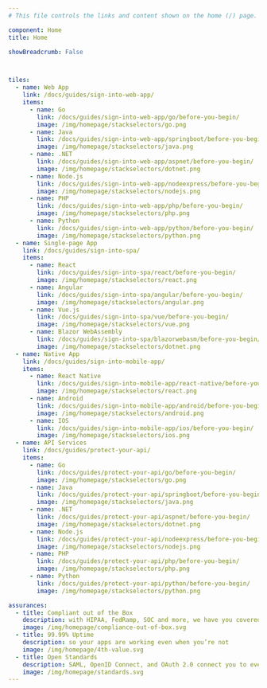 ```yaml
---
# This file controls the links and content shown on the home (/) page.

component: Home
title: Home

showBreadcrumb: False



tiles:
  - name: Web App
    link: /docs/guides/sign-into-web-app/
    items:
      - name: Go
        link: /docs/guides/sign-into-web-app/go/before-you-begin/
        image: /img/homepage/stackselectors/go.png
      - name: Java
        link: /docs/guides/sign-into-web-app/springboot/before-you-begin/
        image: /img/homepage/stackselectors/java.png
      - name: .NET
        link: /docs/guides/sign-into-web-app/aspnet/before-you-begin/
        image: /img/homepage/stackselectors/dotnet.png
      - name: Node.js
        link: /docs/guides/sign-into-web-app/nodeexpress/before-you-begin/
        image: /img/homepage/stackselectors/nodejs.png
      - name: PHP
        link: /docs/guides/sign-into-web-app/php/before-you-begin/
        image: /img/homepage/stackselectors/php.png
      - name: Python
        link: /docs/guides/sign-into-web-app/python/before-you-begin/
        image: /img/homepage/stackselectors/python.png
  - name: Single-page App
    link: /docs/guides/sign-into-spa/
    items:
      - name: React
        link: /docs/guides/sign-into-spa/react/before-you-begin/
        image: /img/homepage/stackselectors/react.png
      - name: Angular
        link: /docs/guides/sign-into-spa/angular/before-you-begin/
        image: /img/homepage/stackselectors/angular.png
      - name: Vue.js
        link: /docs/guides/sign-into-spa/vue/before-you-begin/
        image: /img/homepage/stackselectors/vue.png
      - name: Blazor WebAssembly
        link: /docs/guides/sign-into-spa/blazorwebasm/before-you-begin/
        image: /img/homepage/stackselectors/dotnet.png
  - name: Native App
    link: /docs/guides/sign-into-mobile-app/
    items:
      - name: React Native
        link: /docs/guides/sign-into-mobile-app/react-native/before-you-begin/
        image: /img/homepage/stackselectors/react.png
      - name: Android
        link: /docs/guides/sign-into-mobile-app/android/before-you-begin/
        image: /img/homepage/stackselectors/android.png
      - name: IOS
        link: /docs/guides/sign-into-mobile-app/ios/before-you-begin/
        image: /img/homepage/stackselectors/ios.png
  - name: API Services
    link: /docs/guides/protect-your-api/
    items:
      - name: Go
        link: /docs/guides/protect-your-api/go/before-you-begin/
        image: /img/homepage/stackselectors/go.png
      - name: Java
        link: /docs/guides/protect-your-api/springboot/before-you-begin/
        image: /img/homepage/stackselectors/java.png
      - name: .NET
        link: /docs/guides/protect-your-api/aspnet/before-you-begin/
        image: /img/homepage/stackselectors/dotnet.png
      - name: Node.js
        link: /docs/guides/protect-your-api/nodeexpress/before-you-begin/
        image: /img/homepage/stackselectors/nodejs.png
      - name: PHP
        link: /docs/guides/protect-your-api/php/before-you-begin/
        image: /img/homepage/stackselectors/php.png
      - name: Python
        link: /docs/guides/protect-your-api/python/before-you-begin/
        image: /img/homepage/stackselectors/python.png

assurances:
  - title: Compliant out of the Box
    description: with HIPAA, FedRamp, SOC and more, we have you covered
    image: /img/homepage/compliance-out-of-box.svg
  - title: 99.99% Uptime
    description: so your apps are working even when you’re not
    image: /img/homepage/4th-value.svg
  - title: Open Standards
    description: SAML, OpenID Connect, and OAuth 2.0 connect you to everything else
    image: /img/homepage/standards.svg
---
```

